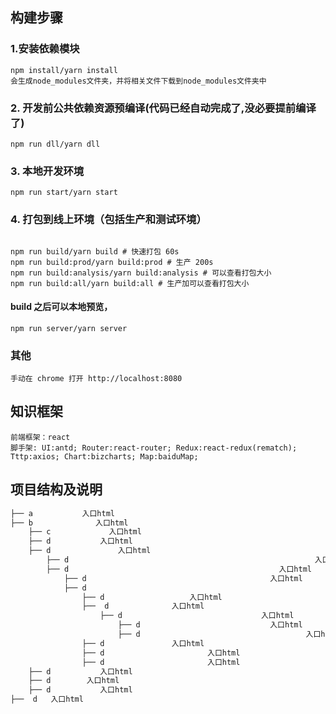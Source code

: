 ## 构建步骤

### 1.安装依赖模块

```
npm install/yarn install
会生成node_modules文件夹，并将相关文件下载到node_modules文件夹中

```

### 2. 开发前公共依赖资源预编译(代码已经自动完成了,没必要提前编译了)

```
npm run dll/yarn dll

```

### 3. 本地开发环境

```
npm run start/yarn start

```
### 4. 打包到线上环境（包括生产和测试环境）

```

npm run build/yarn build # 快速打包 60s
npm run build:prod/yarn build:prod # 生产 200s
npm run build:analysis/yarn build:analysis # 可以查看打包大小
npm run build:all/yarn build:all # 生产加可以查看打包大小

```

#### build 之后可以本地预览，

```
npm run server/yarn server

```

### 其他

```
手动在 chrome 打开 http://localhost:8080

```

## 知识框架

```
前端框架：react
脚手架: UI:antd; Router:react-router; Redux:react-redux(rematch); Tttp:axios; Chart:bizcharts; Map:baiduMap;

```

## 项目结构及说明
```bash
├── a           入口html
├── b              入口html 
	├── c             入口html
	├── d	        入口html
	├── d               入口html
		├── d														入口html
		├── d												入口html
			├── d       	                              入口html
			├── d              												入口html 
				├── d    	            入口html
				├──  d    	        入口html
					├── d	  							入口html
						├── d                 			  入口html
						├── d        							  入口html
				├── d    	        入口html
				├── d    	        		入口html
				├── d    	        		入口html
	├── d           入口html
	├── d        入口html
	├── d           入口html
├──  d   入口html	  	
	 
```
